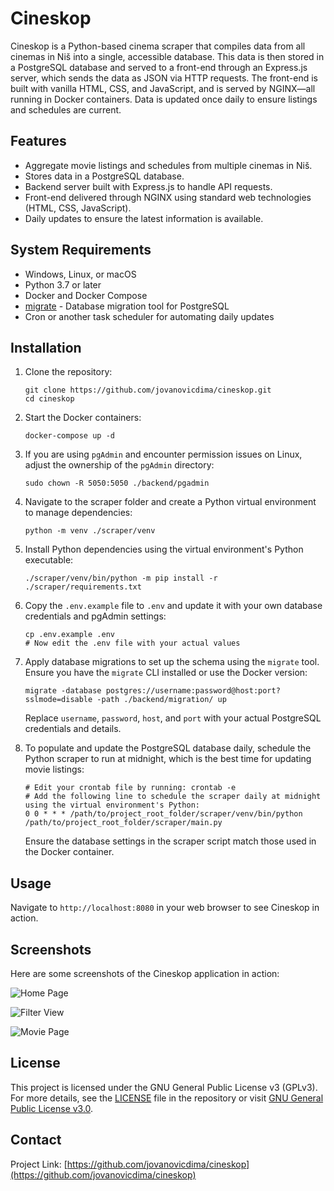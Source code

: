 
# Cineskop

Cineskop is a Python-based cinema scraper that compiles data from all cinemas in Niš into a single, accessible database. This data is then stored in a PostgreSQL database and served to a front-end through an Express.js server, which sends the data as JSON via HTTP requests. The front-end is built with vanilla HTML, CSS, and JavaScript, and is served by NGINX—all running in Docker containers. Data is updated once daily to ensure listings and schedules are current.

## Features

- Aggregate movie listings and schedules from multiple cinemas in Niš.
- Stores data in a PostgreSQL database.
- Backend server built with Express.js to handle API requests.
- Front-end delivered through NGINX using standard web technologies (HTML, CSS, JavaScript).
- Daily updates to ensure the latest information is available.

## System Requirements

- Windows, Linux, or macOS
- Python 3.7 or later
- Docker and Docker Compose
- [migrate](https://github.com/golang-migrate/migrate) - Database migration tool for PostgreSQL
- Cron or another task scheduler for automating daily updates

## Installation

1. Clone the repository:
	```
	git clone https://github.com/jovanovicdima/cineskop.git
	cd cineskop
	```

2. Start the Docker containers:
	  ```
   docker-compose up -d
   ```

3. If you are using `pgAdmin` and encounter permission issues on Linux, adjust the ownership of the `pgAdmin` directory:
	  ```
   sudo chown -R 5050:5050 ./backend/pgadmin
   ```

4. Navigate to the scraper folder and create a Python virtual environment to manage dependencies:
	  ```
   python -m venv ./scraper/venv
   ```

5. Install Python dependencies using the virtual environment's Python executable:
	  ```
   ./scraper/venv/bin/python -m pip install -r ./scraper/requirements.txt
   ```

6. Copy the `.env.example` file to `.env` and update it with your own database credentials and pgAdmin settings:
	  ```
   cp .env.example .env
   # Now edit the .env file with your actual values
   ```

7. Apply database migrations to set up the schema using the `migrate` tool. Ensure you have the `migrate` CLI installed or use the Docker version:
	  ```
   migrate -database postgres://username:password@host:port?sslmode=disable -path ./backend/migration/ up
   ```

   Replace `username`, `password`, `host`, and `port` with your actual PostgreSQL credentials and details.

8. To populate and update the PostgreSQL database daily, schedule the Python scraper to run at midnight, which is the best time for updating movie listings:
	  ```
   # Edit your crontab file by running: crontab -e
   # Add the following line to schedule the scraper daily at midnight using the virtual environment's Python:
   0 0 * * * /path/to/project_root_folder/scraper/venv/bin/python /path/to/project_root_folder/scraper/main.py
   ```

   Ensure the database settings in the scraper script match those used in the Docker container.

## Usage

Navigate to `http://localhost:8080` in your web browser to see Cineskop in action.

## Screenshots

Here are some screenshots of the Cineskop application in action:

![Home Page](./screenshots/Home%20Page.png)

![Filter View](./screenshots/Filter%20View.png)

![Movie Page](./screenshots/Movie%20Page.png)

## License

This project is licensed under the GNU General Public License v3 (GPLv3). For more details, see the [LICENSE](./LICENSE) file in the repository or visit [GNU General Public License v3.0](https://www.gnu.org/licenses/gpl-3.0.en.html).

## Contact

Project Link: [https://github.com/jovanovicdima/cineskop](https://github.com/jovanovicdima/cineskop)
